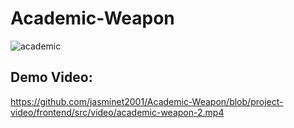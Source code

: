 # Academic-Weapon
![academic](https://github.com/user-attachments/assets/9729dda8-35be-43a9-b54e-2ee77a8204ba)
## Demo Video:
https://github.com/jasminet2001/Academic-Weapon/blob/project-video/frontend/src/video/academic-weapon-2.mp4
